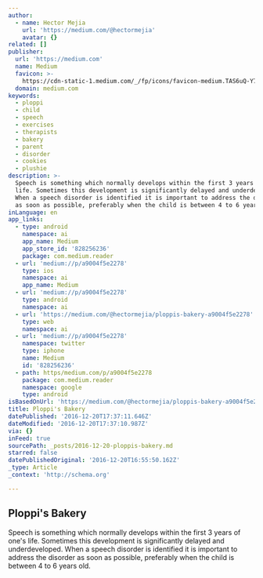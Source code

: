 ```yaml
---
author:
  - name: Hector Mejia
    url: 'https://medium.com/@hectormejia'
    avatar: {}
related: []
publisher:
  url: 'https://medium.com'
  name: Medium
  favicon: >-
    https://cdn-static-1.medium.com/_/fp/icons/favicon-medium.TAS6uQ-Y7kcKgi0xjcYHXw.ico
  domain: medium.com
keywords:
  - ploppi
  - child
  - speech
  - exercises
  - therapists
  - bakery
  - parent
  - disorder
  - cookies
  - plushie
description: >-
  Speech is something which normally develops within the first 3 years of one's
  life. Sometimes this development is significantly delayed and underdeveloped.
  When a speech disorder is identified it is important to address the disorder
  as soon as possible, preferably when the child is between 4 to 6 years old.
inLanguage: en
app_links:
  - type: android
    namespace: ai
    app_name: Medium
    app_store_id: '828256236'
    package: com.medium.reader
  - url: 'medium://p/a9004f5e2278'
    type: ios
    namespace: ai
    app_name: Medium
  - url: 'medium://p/a9004f5e2278'
    type: android
    namespace: ai
  - url: 'https://medium.com/@hectormejia/ploppis-bakery-a9004f5e2278'
    type: web
    namespace: ai
  - url: 'medium://p/a9004f5e2278'
    namespace: twitter
    type: iphone
    name: Medium
    id: '828256236'
  - path: https/medium.com/p/a9004f5e2278
    package: com.medium.reader
    namespace: google
    type: android
isBasedOnUrl: 'https://medium.com/@hectormejia/ploppis-bakery-a9004f5e2278#.9ry1rj8zl'
title: Ploppi's Bakery
datePublished: '2016-12-20T17:37:11.646Z'
dateModified: '2016-12-20T17:37:10.987Z'
via: {}
inFeed: true
sourcePath: _posts/2016-12-20-ploppis-bakery.md
starred: false
datePublishedOriginal: '2016-12-20T16:55:50.162Z'
_type: Article
_context: 'http://schema.org'

---
```

<article style=""><h1>Ploppi's Bakery</h1><p>Speech is something which normally develops within the first 3 years of one's life. Sometimes this development is significantly delayed and underdeveloped. When a speech disorder is identified it is important to address the disorder as soon as possible, preferably when the child is between 4 to 6 years old.</p></article>